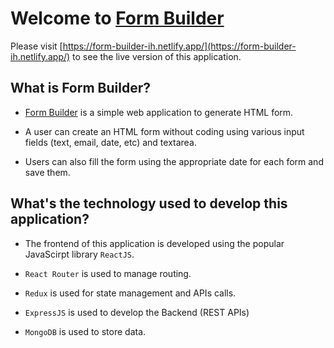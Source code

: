 # Welcome to [Form Builder](https://form-builder-ih.netlify.app/)

Please visit [https://form-builder-ih.netlify.app/](https://form-builder-ih.netlify.app/) to see the live version of this application.

## What is Form Builder?

* [Form Builder](https://form-builder-ih.netlify.app/) is a simple web application to generate HTML form.

* A user can create an HTML form without coding using various input fields (text, email, date, etc) and textarea.

* Users can also fill the form using the appropriate date for each form and save them.


## What's the technology used to develop this application?

* The frontend of this application is developed using the popular JavaScirpt library `ReactJS`.

* `React Router` is used to manage routing.

*  `Redux` is used for state management and APIs calls.

* `ExpressJS` is used to develop the Backend (REST APIs)

* `MongoDB` is used to store data.